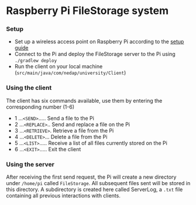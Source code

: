 # Raspberry Pi FileStorage system

### Setup

- Set up a wireless access point on Raspberry Pi according to the [setup guide](/pi_setup/setup.md)
- Connect to the Pi and deploy the FileStorage server to the Pi using `./gradlew deploy`
- Run the client on your local machine (`src/main/java/com/nedap/university/Client`)

### Using the client

The client has six commands available, use them by entering the corresponding number (1-6)
- 1 ...`<SEND>`..... Send a file to the Pi
- 2 ...`<REPLACE>`.. Send and replace a file on the Pi
- 3 ...`<RETRIEVE>`. Retrieve a file from the Pi
- 4 ...`<DELETE>`... Delete a file from the Pi
- 5 ...`<LIST>`..... Receive a list of all files currently stored on the Pi
- 6 ...`<EXIT>`..... Exit the client

### Using the server

After receiving the first send request, the Pi will create a new directory under `/home/pi` called
`FileStorage`. All subsequent files sent will be stored in this directory. A subdirectory is created
here called ServerLog, a `.txt` file containing all previous interactions with clients.
